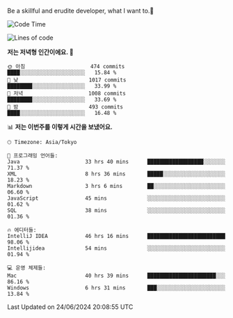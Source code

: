 Be a skillful and erudite developer, what I want to.👶

<!--START_SECTION:waka-->
![Code Time](http://img.shields.io/badge/Code%20Time-939%20hrs%202%20mins-blue)

![Lines of code](https://img.shields.io/badge/%EC%A0%80%EB%8A%94%20%EC%97%AC%ED%83%9C%EA%B9%8C%EC%A7%80%20-2.3%20million%20%EC%A4%84%EC%9D%98%20%EC%BD%94%EB%93%9C%EB%A5%BC%20%EC%9E%91%EC%84%B1%ED%96%88%EC%96%B4%EC%9A%94.-blue)

**저는 저녁형 인간이에요. 🦉** 

```text
🌞 아침                     474 commits         ████░░░░░░░░░░░░░░░░░░░░░   15.84 % 
🌆 낮　                     1017 commits        ████████░░░░░░░░░░░░░░░░░   33.99 % 
🌃 저녁                     1008 commits        ████████░░░░░░░░░░░░░░░░░   33.69 % 
🌙 밤　                     493 commits         ████░░░░░░░░░░░░░░░░░░░░░   16.48 % 
```


📊 **저는 이번주를 이렇게 시간을 보냈어요.** 

```text
🕑︎ Timezone: Asia/Tokyo

💬 프로그래밍 언어들: 
Java                     33 hrs 40 mins      ██████████████████░░░░░░░   71.37 % 
XML                      8 hrs 36 mins       █████░░░░░░░░░░░░░░░░░░░░   18.23 % 
Markdown                 3 hrs 6 mins        ██░░░░░░░░░░░░░░░░░░░░░░░   06.60 % 
JavaScript               45 mins             ░░░░░░░░░░░░░░░░░░░░░░░░░   01.62 % 
SQL                      38 mins             ░░░░░░░░░░░░░░░░░░░░░░░░░   01.36 % 

🔥 에디터들: 
IntelliJ IDEA            46 hrs 16 mins      █████████████████████████   98.06 % 
Intellijidea             54 mins             ░░░░░░░░░░░░░░░░░░░░░░░░░   01.94 % 

💻 운영 체제들: 
Mac                      40 hrs 39 mins      ██████████████████████░░░   86.16 % 
Windows                  6 hrs 31 mins       ███░░░░░░░░░░░░░░░░░░░░░░   13.84 % 
```


 Last Updated on 24/06/2024 20:08:55 UTC
<!--END_SECTION:waka-->
